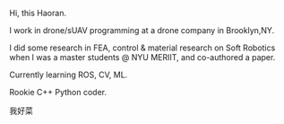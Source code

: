 Hi, this Haoran.

I work in drone/sUAV programming at a drone company in Brooklyn,NY.

I did some research in FEA, control & material research on Soft Robotics when I was a master students @ NYU MERIIT, and co-authored a paper.

Currently learning ROS, CV, ML.

Rookie C++ Python coder.

我好菜

<!---
Rand0409/Rand0409 is a ✨ special ✨ repository because its `README.md` (this file) appears on your GitHub profile.
You can click the Preview link to take a look at your changes.
--->
